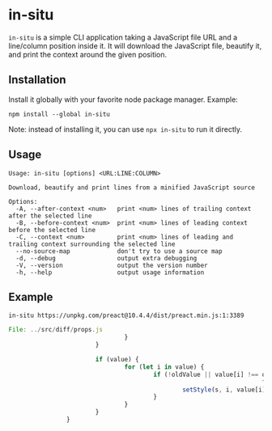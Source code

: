 # in-situ

`in-situ` is a simple CLI application taking a JavaScript file URL and a line/column position inside
it.  It will download the JavaScript file, beautify it, and print the context around the given
position.

## Installation

Install it globally with your favorite node package manager.  Example:
```
npm install --global in-situ
```

Note: instead of installing it, you can use `npx in-situ` to run it directly.

## Usage

```
Usage: in-situ [options] <URL:LINE:COLUMN>

Download, beautify and print lines from a minified JavaScript source

Options:
  -A, --after-context <num>   print <num> lines of trailing context after the selected line
  -B, --before-context <num>  print <num> lines of leading context before the selected line
  -C, --context <num>         print <num> lines of leading and trailing context surrounding the selected line
  --no-source-map             don't try to use a source map
  -d, --debug                 output extra debugging
  -V, --version               output the version number
  -h, --help                  output usage information
```

## Example

```
in-situ https://unpkg.com/preact@10.4.4/dist/preact.min.js:1:3389
```
```js
File: ../src/diff/props.js
                                }
                        }

                        if (value) {
                                for (let i in value) {
                                        if (!oldValue || value[i] !== oldValue[i]) {
                                                                      ^
                                                setStyle(s, i, value[i]);
                                        }
                                }
                        }
                }
```
